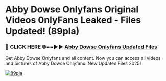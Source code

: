 # Abby Dowse Onlyfans Original Videos 0nlyFans Leaked - Files Updated! (89pla)

<h3>🔴 CLICK HERE 🌐==►► <a href="https://tinyurl.com/2wckxsce" rel="nofollow">Abby Dowse Onlyfans Updated Files</a></h3>

Get Abby Dowse Onlyfans and all content. Now you can access all videos and pictures of Abby Dowse Onlyfans. New Updated Files 2025!

[![89pla](https://i.imgur.com/AFduVYN.gif)](https://tinyurl.com/2wckxsce)
